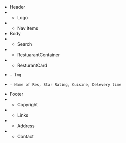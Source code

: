 <!-- NOTE: Browser must have CORS active!! as i have used Swiggy API, it might not work in your browser!! -->

- Header
- - Logo
- - Nav Items
- Body
- - Search
- - RestuarantContainer
- - ResturantCard
-     - Img
-     - Name of Res, Star Rating, Cuisine, Delevery time
- Footer
- - Copyright
- - Links
- - Address
- - Contact
